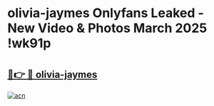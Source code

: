 # olivia-jaymes Onlyfans Leaked - New Video & Photos March 2025 !wk91p

# <h2><a href="https://tvns0m.iuczelnia.edu.pl?title=olivia-jaymes&ref=wk91p">🔗👉 🔴 olivia-jaymes</a></h2>

[![acn](https://github.com/user-attachments/assets/0f9c940e-d8b0-45ae-aac7-cd30a18b3e1c)](https://tvns0m.iuczelnia.edu.pl?title=olivia-jaymes&ref=wk91p)


